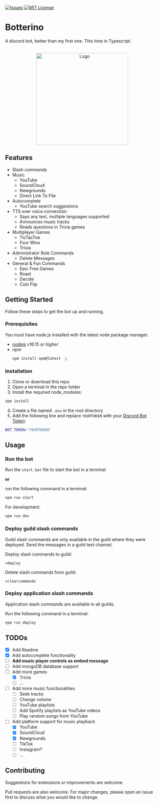 [![Issues][issues-shield]][issues-url]
[![MIT License][license-shield]][license-url]

# Botterino

A discord bot, better than my first one. This time in Typescript.

<br />
<div align="center">
  <a href="https://unsplash.com/photos/N2zxMUDwT4I">
    <img src="https://unsplash.com/photos/N2zxMUDwT4I/download?ixid=MnwxMjA3fDB8MXxhbGx8N3x8fHx8fDJ8fDE2NTMyNzQzOTk&force=true&w=640" alt="Logo" width="300" height="300">
  </a>
</div>

## Features

* Slash commands
* Music
  * YouTube
  * SoundCloud
  * Newgrounds
  * Direct Link To File
* Autocomplete
  * YouTube search suggestions
* TTS over voice connection
  * Says any text, multiple languages supported
  * Announces music tracks
  * Reads questions in Trivia games
* Multiplayer Games
  * TicTacToe
  * Four Wins
  * Trivia
* Administrator Role Commands
  * Delete Messages
* General & Fun Commands
  * Epic Free Games
  * Roast
  * Decide
  * Coin Flip

## Getting Started

Follow these steps to get the bot up and running.

### Prerequisites

You must have node.js installed with the latest node package manager.
* [nodejs](https://nodejs.org/) *v16.15 or higher*
* npm
  ```sh
  npm install npm@latest -g
  ```

### Installation

1. Clone or download this repo
2. Open a terminal in the repo folder
3. Install the required node_modules:

```sh
npm install
```

4. Create a file named `.env` in the root directory
5. Add the following line and replace `YOURTOKEN` with your [Discord Bot Token](https://discord.com/developers/applications):

```sh
BOT_TOKEN="YOURTOKEN"
```



## Usage

### Run the bot

Run the `start.bat` file to start the bot in a terminal

**or**

run the following command in a terminal:
```sh
npm run start
```
For development:
```sh
npm run dev
```

### Deploy guild slash commands

Guild slash commands are only available in the guild where they were deployed. Send the messages in a guild text channel.

Deploy slash commands to guild:
```
>deploy
```
Delete slash commands from guild:
```
>clearcommands
```

### Deploy application slash commands

Application slash commands are available in all guilds.

Run the following command in a terminal:
```sh
npm run deploy
```

## TODOs

- [x] Add Readme
- [x] Add autocomplete functionality
- [ ] **Add music player controls as embed message**
- [ ] Add mongoDB database support
- [ ] Add more games
    - [x] Trivia
    - [ ] ...
- [ ] Add more music functionalities
    - [ ] Seek tracks
    - [ ] Change volume
    - [ ] YouTube playlists
    - [ ] Add Spotify playlists as YouTube videos
    - [ ] Play random songs from YouTube
- [ ] Add platform support for music playback
    - [x] YouTube
    - [x] SoundCloud
    - [x] Newgrounds
    - [ ] TikTok
    - [ ] Instagram?
    - [ ] ...

## Contributing
Suggestions for extensions or improvements are welcome.

Pull requests are also welcome. For major changes, please open an issue first to discuss what you would like to change.

[issues-shield]: https://img.shields.io/github/issues/danloe/Botterino.svg?style=for-the-badge
[issues-url]: https://github.com/danloe/Botterino/issues
[license-shield]: https://img.shields.io/github/license/danloe/Botterino.svg?style=for-the-badge
[license-url]: https://github.com/danloe/Botterino/blob/master/LICENSE.md
[product-screenshot]: https://unsplash.com/photos/N2zxMUDwT4I
